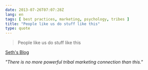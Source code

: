 ```yaml
---
date: 2013-07-26T07:07:28Z
lang: en
tags: [ best practices, marketing, psychology, tribes ]
title: "People like us do stuff like this"
type: quote
---
```


> People like us do stuff like this

[Seth's
Blog](http://sethgodin.typepad.com/seths_blog/2013/07/people-like-us-do-stuff-like-this.html?utm_source=feedburner&utm_medium=feed&utm_campaign=Feed:%20typepad/sethsmainblog%20(Seth's%20Blog))

*"There is no more powerful tribal marketing connection than this."*


